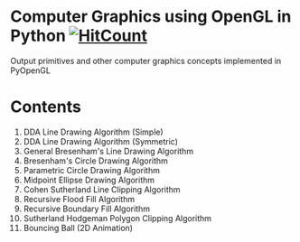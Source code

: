 # Computer Graphics using OpenGL in Python  [![HitCount](http://hits.dwyl.io/nashvincent/temp.svg)](http://hits.dwyl.io/nashvincent/temp)

Output primitives and other computer graphics concepts implemented in PyOpenGL

# Contents

1. DDA Line Drawing Algorithm (Simple)
2. DDA Line Drawing Algorithm (Symmetric)
3. General Bresenham's Line Drawing Algorithm 
4. Bresenham's Circle Drawing Algorithm
5. Parametric Circle Drawing Algorithm
6. Midpoint Ellipse Drawing Algorithm
7. Cohen Sutherland Line Clipping Algorithm
8. Recursive Flood Fill Algorithm
9. Recursive Boundary Fill Algorithm
10. Sutherland Hodgeman Polygon Clipping Algorithm
11. Bouncing Ball (2D Animation)
